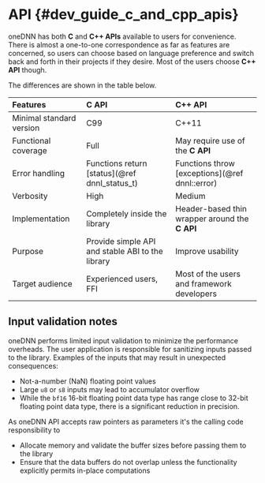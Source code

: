 API {#dev_guide_c_and_cpp_apis}
==========================================

oneDNN has both **C** and **C++ APIs** available to users for convenience.
There is almost a one-to-one correspondence as far as features are concerned,
so users can choose based on language preference and switch back and forth
in their projects if they desire. Most of the users choose **C++ API** though.

The differences are shown in the table below.

| Features                 | **C API**                                        | **C++ API**
| :-                       | :-                                               | :-
| Minimal standard version | C99                                              | C++11
| Functional coverage      | Full                                             | May require use of the **C API**
| Error handling           | Functions return [status](@ref dnnl_status_t)    | Functions throw [exceptions](@ref dnnl::error)
| Verbosity                | High                                             | Medium
| Implementation           | Completely inside the library                    | Header-based thin wrapper around the **C API**
| Purpose                  | Provide simple API and stable ABI to the library | Improve usability
| Target audience          | Experienced users, FFI                           | Most of the users and framework developers

## Input validation notes

oneDNN performs limited input validation to minimize the performance
overheads. The user application is responsible for sanitizing
inputs passed to the library. Examples of the inputs that may result in
unexpected consequences:
* Not-a-number (NaN) floating point values
* Large `u8` or `s8` inputs may lead to accumulator overflow
* While the `bf16` 16-bit floating point data type has range close to 32-bit
  floating point data type, there is a significant reduction in precision.

As oneDNN API accepts raw pointers as parameters it's the calling code
responsibility to
* Allocate memory and validate the buffer sizes before passing them
to the library
* Ensure that the data buffers do not overlap unless the functionality
explicitly permits in-place computations
